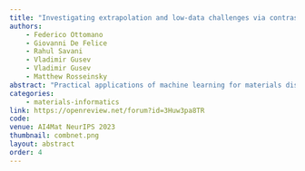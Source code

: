 ```yaml
---
title: "Investigating extrapolation and low-data challenges via contrastive learning of chemical compositions"
authors:
    - Federico Ottomano
    - Giovanni De Felice
    - Rahul Savani
    - Vladimir Gusev
    - Vladimir Gusev
    - Matthew Rosseinsky
abstract: "Practical applications of machine learning for materials discovery remain severely limited by the quantity and quality of the available data. Furthermore, little is known about the ability of machine learning models to extrapolate outside of the training distribution, which is essential for the discovery of compounds with extraordinary properties. To address these challenges, we develop a novel deep representation learning framework for chemical compositions. The proposed model, named COmpositional eMBedding NETwork (CombNet), combines recent developments in graph-based encoding of chemical compositions with a supervised contrastive learning approach. This is motivated by the observation that contrastive learning can produce a regularized representation space from raw data, offering empirical benefits for extrapolation in low-data scenarios. Moreover, our method harnesses exclusively the chemical composition of the underlying materials, as crystal structure is generally unavailable before the material is discovered. We demonstrate the effectiveness of CombNet over state-of-the-art methods under a bespoke evaluation scheme that simulates a realistic materials discovery scenario with experimental data."
categories:
    - materials-informatics
link: https://openreview.net/forum?id=3Huw3pa8TR
code: 
venue: AI4Mat NeurIPS 2023
thumbnail: combnet.png
layout: abstract
order: 4
---
```

